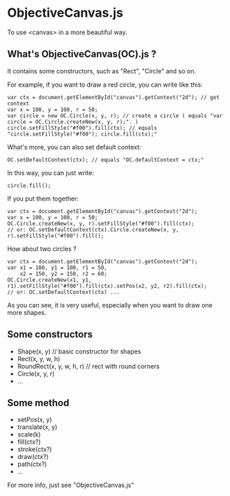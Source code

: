 # ObjectiveCanvas.js
To use &lt;canvas&gt; in a more beautiful way.

## What's ObjectiveCanvas(OC).js ?
It contains some constructors, such as "Rect", "Circle" and so on.

For example, if you want to draw a red circle, you can write like this:
```
var ctx = document.getElementById("canvas").getContext("2d"); // get context
var x = 100, y = 100, r = 50;
var circle = new OC.Circle(x, y, r); // create a circle ( equals "var circle = OC.Circle.createNew(x, y, r);". )
circle.setFillStyle("#f00").fill(ctx); // equals "circle.setFillStyle("#f00"); circle.fill(ctx);"
 ```

What's more, you can also set default context:
```
OC.setDefaultContext(ctx); // equals "OC.defaultContext = ctx;"
```

In this way, you can just write:
```
circle.fill();
```

If you put them together:
```
var ctx = document.getElementById("canvas").getContext("2d");
var x = 100, y = 100, r = 50;
OC.Circle.createNew(x, y, r).setFillStyle("#f00").fill(ctx);
// or: OC.setDefaultContext(ctx).Circle.createNew(x, y, r).setFillStyle("#f00").fill();
```

How about two circles ?
```
var ctx = document.getElementById("canvas").getContext("2d");
var x1 = 100, y1 = 100, r1 = 50,
    x2 = 150, y2 = 150, r2 = 60;
OC.Circle.createNew(x1, y1, r1).setFillStyle("#f00").fill(ctx).setPos(x2, y2, r2).fill(ctx);
// or: OC.setDefaultContext(ctx) ...
```

As you can see, it is very useful, especially when you want to draw one more shapes.

## Some constructors
* Shape(x, y) // basic constructor for shapes 
* Rect(x, y, w, h)
* RoundRect(x, y, w, h, r) // rect with round corners 
* Circle(x, y, r)
* ...

## Some method
* setPos(x, y)
* translate(x, y)
* scale(k)
* fill(ctx?)
* stroke(ctx?)
* draw(ctx?)
* path(ctx?)
* ...

For more info, just see "ObjectiveCanvas.js"
